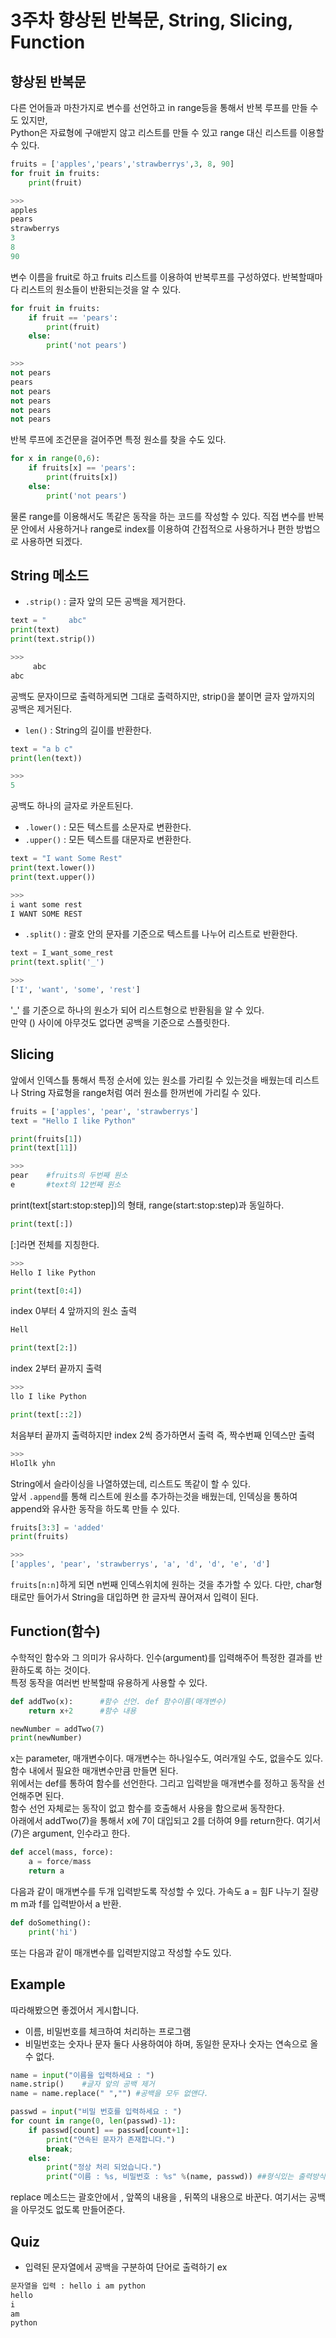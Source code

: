 # 3주차 향상된 반복문, String, Slicing, Function
## 향상된 반복문
다른 언어들과 마찬가지로 변수를 선언하고 in range등을 통해서 반복 루프를 만들 수도 있지만,
<br>Python은 자료형에 구애받지 않고 리스트를 만들 수 있고 range 대신 리스트를 이용할 수 있다.
```python
fruits = ['apples','pears','strawberrys',3, 8, 90]
for fruit in fruits:
    print(fruit)
```
```python
>>>
apples
pears
strawberrys
3
8
90
```
변수 이름을 fruit로 하고 fruits 리스트를 이용하여 반복루프를 구성하였다. 반복할때마다 리스트의 원소들이 반환되는것을 알 수 있다.
```python
for fruit in fruits:
    if fruit == 'pears':
        print(fruit)
    else:
        print('not pears')
```
```python
>>>
not pears
pears
not pears
not pears
not pears
not pears
```
반복 루프에 조건문을 걸어주면 특정 원소를 찾을 수도 있다.
```python
for x in range(0,6):
    if fruits[x] == 'pears':
        print(fruits[x])
    else:
        print('not pears')
```
물론 range를 이용해서도 똑같은 동작을 하는 코드를 작성할 수 있다. 직접 변수를 반복문 안에서 사용하거나 range로 index를 이용하여 간접적으로 사용하거나 편한 방법으로 사용하면 되겠다.

## String 메소드
 - `.strip()` : 글자 앞의 모든 공백을 제거한다.
```python
text = "     abc"
print(text)
print(text.strip())
```
```python
>>>
     abc
abc
```
공백도 문자이므로 출력하게되면 그대로 출력하지만, strip()을 붙이면 글자 앞까지의 공백은 제거된다.
 - `len()` : String의 길이를 반환한다.
```python
text = "a b c"
print(len(text))
```
```python
>>>
5
```
공백도 하나의 글자로 카운트된다.
 - `.lower()` : 모든 텍스트를 소문자로 변환한다.
 - `.upper()` : 모든 텍스트를 대문자로 변환한다.
```python
text = "I want Some Rest"
print(text.lower())
print(text.upper())
```
```python
>>>
i want some rest
I WANT SOME REST
```
- `.split()` : 괄호 안의 문자를 기준으로 텍스트를 나누어 리스트로 반환한다.
```python
text = I_want_some_rest
print(text.split('_')
```
```python
>>>
['I', 'want', 'some', 'rest']
```
'_' 를 기준으로 하나의 원소가 되어 리스트형으로 반환됨을 알 수 있다.
<br>만약 () 사이에 아무것도 없다면 공백을 기준으로 스플릿한다.
## Slicing
앞에서 인덱스틀 통해서 특정 순서에 있는 원소를 가리킬 수 있는것을 배웠는데 리스트나 String 자료형을 range처럼 여러 원소를 한꺼번에 가리킬 수 있다.
```python
fruits = ['apples', 'pear', 'strawberrys']
text = "Hello I like Python"

print(fruits[1])
print(text[11])
```
```python
>>>
pear    #fruits의 두번째 원소
e       #text의 12번째 원소 
```
print(text[start:stop:step])의 형태, range(start:stop:step)과 동일하다. 
```python
print(text[:])
```
[:]라면 전체를 지칭한다.
```python
>>>
Hello I like Python
```
```python
print(text[0:4])
```
index 0부터 4 앞까지의 원소 출력
```python
Hell
```
```python
print(text[2:])
```
index 2부터 끝까지 출력
```python
>>>
llo I like Python
```
```python
print(text[::2])
```
처음부터 끝까지 출력하지만 index 2씩 증가하면서 출력 즉, 짝수번째 인덱스만 출력
```python
>>>
HloIlk yhn
```
String에서 슬라이싱을 나열하였는데, 리스트도 똑같이 할 수 있다.
<br> 앞서 `.append`를 통해 리스트에 원소를 추가하는것을 배웠는데, 인덱싱을 통하여 append와 유사한 동작을 하도록 만들 수 있다.
```python
fruits[3:3] = 'added'
print(fruits)
```
```python
>>>
['apples', 'pear', 'strawberrys', 'a', 'd', 'd', 'e', 'd']
```
`fruits[n:n]`하게 되면 n번째 인덱스위치에 원하는 것을 추가할 수 있다. 다만, char형태로만 들어가서 String을 대입하면 한 글자씩 끊어져서 입력이 된다.

## Function(함수)
수학적인 함수와 그 의미가 유사하다. 인수(argument)를 입력해주어 특정한 결과를 반환하도록 하는 것이다.
<br> 특정 동작을 여러번 반복할때 유용하게 사용할 수 있다.
```python
def addTwo(x):      #함수 선언. def 함수이름(매개변수)
    return x+2      #함수 내용

newNumber = addTwo(7)
print(newNumber)
```
x는 parameter, 매개변수이다. 매개변수는 하나일수도, 여러개일 수도, 없을수도 있다. 함수 내에서 필요한 매개변수만큼 만들면 된다.
<br>위에서는 def를 통하여 함수를 선언한다. 그리고 입력받을 매개변수를 정하고 동작을 선언해주면 된다.
<br>함수 선언 자체로는 동작이 없고 함수를 호출해서 사용을 함으로써 동작한다.
<br>아래에서 addTwo(7)을 통해서 x에 7이 대입되고 2를 더하여 9를 return한다. 여기서 (7)은 argument, 인수라고 한다.
```python
def accel(mass, force):
    a = force/mass
    return a
```
다음과 같이 매개변수를 두개 입력받도록 작성할 수 있다. 가속도 a = 힘F 나누기 질량m m과 f를 입력받아서 a 반환.
```python
def doSomething():
    print('hi')
```
또는 다음과 같이 매개변수를 입력받지않고 작성할 수도 있다.

## Example
따라해봤으면 좋겠어서 게시합니다.
- 이름, 비밀번호를 체크하여 처리하는 프로그램
- 비밀번호는 숫자나 문자 둘다 사용하여야 하며, 동일한 문자나 숫자는 연속으로 올 수 없다.
```python
name = input("이름을 입력하세요 : ")
name.strip()    #글자 앞의 공백 제거
name = name.replace(" ","") #공백을 모두 없앤다.

passwd = input("비밀 번호를 입력하세요 : ")
for count in range(0, len(passwd)-1):
    if passwd[count] == passwd[count+1]:
        print("연속된 문자가 존재합니다.")
        break;
    else:
        print("정상 처리 되었습니다.")
        print("이름 : %s, 비밀번호 : %s" %(name, passwd)) ##형식있는 출력방식. %s는 string을 받겠다는 것이고"뒤에 어떤것을 참조하는지 기록.
```
replace 메소드는 괄호안에서 , 앞쪽의 내용을 , 뒤쪽의 내용으로 바꾼다. 여기서는 공백을 아무것도 없도록 만들어준다.

## Quiz
- 입력된 문자열에서 공백을 구분하여 단어로 출력하기
ex
```python
문자열을 입력 : hello i am python
hello
i
am
python
```
        
